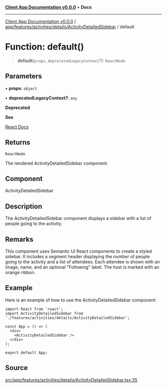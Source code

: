 [**Client App Documentation v0.0.0**](../../../../../../README.md) • **Docs**

***

[Client App Documentation v0.0.0](../../../../../../README.md) / [app/features/activities/details/ActivityDetailedSidebar](../README.md) / default

# Function: default()

> **default**(`props`, `deprecatedLegacyContext`?): `ReactNode`

## Parameters

• **props**: `object`

• **deprecatedLegacyContext?**: `any`

**Deprecated**

**See**

[React Docs](https://legacy.reactjs.org/docs/legacy-context.html#referencing-context-in-lifecycle-methods)

## Returns

`ReactNode`

The rendered ActivityDetailedSidebar component.

## Component

ActivityDetailedSidebar

## Description

The ActivityDetailedSidebar component displays a sidebar with a list of people going to the activity.

## Remarks

This component uses Semantic UI React components to create a styled sidebar. It includes a segment header displaying the number of people going to the activity and a list of attendees. Each attendee is shown with an image, name, and an optional "Following" label. The host is marked with an orange ribbon.

## Example

Here is an example of how to use the ActivityDetailedSidebar component:
```tsx
import React from 'react';
import ActivityDetailedSidebar from './features/activities/details/ActivityDetailedSidebar';

const App = () => (
  <div>
    <ActivityDetailedSidebar />
  </div>
);

export default App;
```

## Source

[src/app/features/activities/details/ActivityDetailedSidebar.tsx:35](https://github.com/jimmykurian/Reactivities/blob/f9f070aaf98b4106e71d50f160dc9e1dc32565f3/client-app/src/app/features/activities/details/ActivityDetailedSidebar.tsx#L35)
